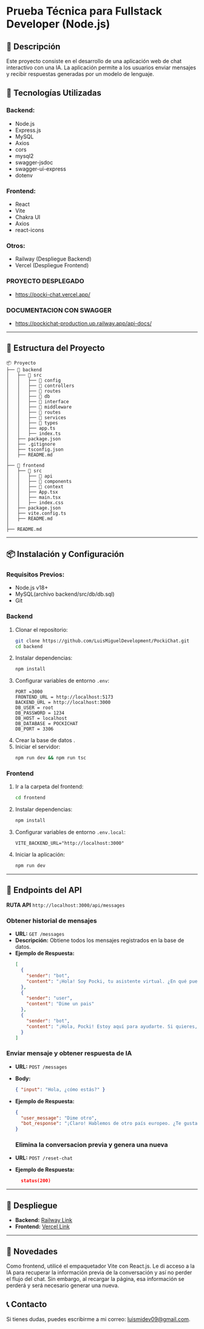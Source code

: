 # Prueba Técnica para Fullstack Developer (Node.js)

## 📌 Descripción

Este proyecto consiste en el desarrollo de una aplicación web de chat interactivo con una IA. La aplicación permite a los usuarios enviar mensajes y recibir respuestas generadas por un modelo de lenguaje.

## 🚀 Tecnologías Utilizadas

### **Backend:**

- Node.js
- Express.js
- MySQL
- Axios
- cors
- mysql2
- swagger-jsdoc
- swagger-ui-express
- dotenv

### **Frontend:**

- React
- Vite
- Chakra UI
- Axios
- react-icons

### **Otros:**

- Railway (Despliegue Backend)
- Vercel (Despliegue Frontend)


### **PROYECTO DESPLEGADO**

- https://pocki-chat.vercel.app/

### **DOCUMENTACION CON SWAGGER**

- https://pockichat-production.up.railway.app/api-docs/

---

## 📂 Estructura del Proyecto

```
📦 Proyecto
├── 📁 backend
│   ├── 📁 src
│   │   ├── 📁 config
│   │   ├── 📁 controllers
│   │   ├── 📁 routes
│   │   ├── 📁 db
│   │   ├── 📁 interface
│   │   ├── 📁 middleware
│   │   ├── 📁 routes
│   │   ├── 📁 services
│   │   ├── 📁 types
│   │   ├── app.ts
│   │   ├── index.ts
│   ├── package.json
│   ├── .gitignore
│   ├── tsconfig.json
│   ├── README.md
│
├── 📁 frontend
│   ├── 📁 src
│   │   ├── 📁 api
│   │   ├── 📁 components
│   │   ├── 📁 context
│   │   ├── App.tsx
│   │   ├── main.tsx
│   │   ├── index.css
│   ├── package.json
│   ├── vite.config.ts
│   ├── README.md
│
├── README.md
```

---

## 📦 Instalación y Configuración

### **Requisitos Previos:**

- Node.js v18+
- MySQL(archivo backend/src/db/db.sql)
- Git

### **Backend**

1. Clonar el repositorio:
   ```bash
   git clone https://github.com/LuisMiguelDevelopment/PockiChat.git
   cd backend
   ```
2. Instalar dependencias:
   ```bash
   npm install
   ```
3. Configurar variables de entorno `.env`:
   ```env
   PORT =3000
   FRONTEND_URL = http://localhost:5173
   BACKEND_URL = http://localhost:3000
   DB_USER = root
   DB_PASSWORD = 1234
   DB_HOST = localhost
   DB_DATABASE = POCKICHAT
   DB_PORT = 3306
   ```
4. Crear la base de datos .
5. Iniciar el servidor:
   ```bash
   npm run dev && npm run tsc
   ```

### **Frontend**

1. Ir a la carpeta del frontend:
   ```bash
   cd frontend
   ```
2. Instalar dependencias:
   ```bash
   npm install
   ```
3. Configurar variables de entorno `.env.local`:
   ```env
   VITE_BACKEND_URL="http://localhost:3000"
   ```
4. Iniciar la aplicación:
   ```bash
   npm run dev
   ```

---

## 📡 Endpoints del API

**RUTA API**
`http://localhost:3000/api/messages`

### **Obtener historial de mensajes**

- **URL:** `GET /messages`
- **Descripción:** Obtiene todos los mensajes registrados en la base de datos.
- **Ejemplo de Respuesta:**
  ```json
  [
    {
      "sender": "bot",
      "content": "¡Hola! Soy Pocki, tu asistente virtual. ¿En qué puedo ayudarte hoy?"
    },
    {
      "sender": "user",
      "content": "Dime un pais"
    },
    {
      "sender": "bot",
      "content": "¡Hola, Pocki! Estoy aquí para ayudarte. Si quieres, puedo hablarte sobre un país en particular. ¿Tienes alguno en mente?"
    }
  ]
  ```

### **Enviar mensaje y obtener respuesta de IA**

- **URL:** `POST /messages`
- **Body:**
  ```json
  { "input": "Hola, ¿cómo estás?" }
  ```
- **Ejemplo de Respuesta:**
  ```json
  {
    "user_message": "Dime otro",
    "bot_response": "¡Claro! Hablemos de otro país europeo. ¿Te gustaría saber sobre la cultura de Grecia, Alemania, o quizás de los Países Bajos? ¡Dime cuál te interesa y exploramos juntos!"
  }
  ```


  ### **Elimina la conversacion previa y genera una nueva**

- **URL:** `POST /reset-chat`
- **Ejemplo de Respuesta:**
  ```json
    status(200)
  ```

---

## 📌 Despliegue

- **Backend:** [Railway Link](https://railway.com/)
- **Frontend:** [Vercel Link](https://vercel.com/)

---

## 🫡 Novedades

Como frontend, utilicé el empaquetador Vite con React.js. Le di acceso a la IA para recuperar la información previa de la conversación y así no perder el flujo del chat. Sin embargo, al recargar la página, esa información se perderá y será necesario generar una nueva.

## 📞 Contacto

Si tienes dudas, puedes escribirme a mi correo: [luismidev09@gmail.com](mailto:luismidev09@gmail.com).
